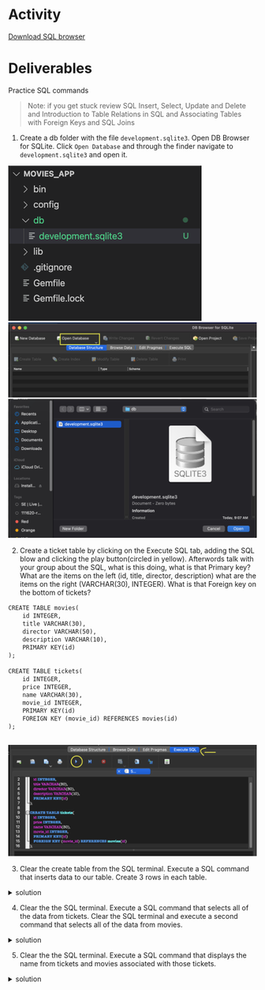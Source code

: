 # Activity
[Download SQL browser](https://sqlitebrowser.org/dl/)


# Deliverables
Practice SQL commands
>Note: if you get stuck review 
SQL Insert, Select, Update and Delete and 
Introduction to Table Relations in SQL and Associating Tables with Foreign Keys and SQL Joins


1. Create a db folder with the file `development.sqlite3`. Open DB Browser for SQLite. Click `Open Database` and through the finder navigate to `development.sqlite3` and open it.

  <img src="./assets/image_1.png" alt="db folder" style="margin-right: 10px;" />
  <img src="./assets/image_2.png" alt="open db" style="margin-right: 10px;" />
  <img src="./assets/image_3.png" alt="development.sqlite" style="margin-right: 10px;" />

2. Create a ticket table by clicking on the Execute SQL tab, adding the SQL blow and clicking the play button(circled in yellow). Afterwords talk with your group about the SQL, what is this doing, what is that Primary key? What are the items on the left (id, title, director, description) what are the items on the right (VARCHAR(30), INTEGER). What is that Foreign key on the bottom of tickets?

```
CREATE TABLE movies(
    id INTEGER,
    title VARCHAR(30),
    director VARCHAR(50),
    description VARCHAR(10),
    PRIMARY KEY(id)
);

CREATE TABLE tickets(
    id INTEGER,
    price INTEGER,
    name VARCHAR(30),
    movie_id INTEGER,
    PRIMARY KEY(id)
    FOREIGN KEY (movie_id) REFERENCES movies(id)
);


```
  <img src="./assets/image_4.png" alt="development.sqlite" style="margin-right: 10px;" />

3. Clear the create table from the SQL terminal. Execute a SQL command that inserts data to our table. Create 3 rows in each table.

 <details>
      <summary>
        solution 
      </summary>
      <hr/>
        INSERT INTO movies (title, director, description) VALUES ('Happy pets', 'rose','A movie about sad pets, a satirical comedy');
        INSERT INTO movies (title, director, description) VALUES ('ruby is cool', 'ix','ix talks about ruby');
        INSERT INTO movies (title, director, description) VALUES ('Icewind dale', 'wizards of the cost','Icewind dale is cold, really cold, like really really cold, the movie.');
        INSERT INTO tickets (price, name, movie_id) VALUES (5, 'ix',1);
        INSERT INTO tickets (price, name, movie_id) VALUES (5, 'rose',3);
        INSERT INTO tickets (price, name, movie_id) VALUES (5, 'ix',3);
      <hr/>
 </details>

 4. Clear the the SQL terminal. Execute a SQL command that selects all of the data from tickets. Clear the SQL terminal and execute a second command that selects all of the data from movies.

  <details>
      <summary>
        solution 
      </summary>
      <hr/>
        SELECT * FROM movies;
        SELECT * FROM tickets;
      <hr/>
 </details>

 5. Clear the the SQL terminal. Execute a SQL command that displays the name from tickets and movies associated with those tickets.

   <details>
      <summary>
        solution 
      </summary>
      <hr/>
        SELECT name, title
        FROM tickets
        INNER JOIN movies
        ON tickets.movie_id = movies.id;
      <hr/>
 </details>